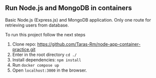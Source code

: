 ## Run Node.js and MongoDB in containers

Basic Node.js (Express.js) and MongoDB application.
Only one route for retrieving users from database.

To run this project follow the next steps
1. Clone repo: https://github.com/Taras-Rm/node-app-container-practice.git
2. Enter in the root directory `cd ./`
3. Install dependencies: `npm install`
4. Run `docker compose up`
5. Open `localhost:3000` in the browser.
